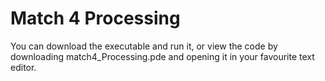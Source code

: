 # Match 4 Processing
You can download the executable and run it, or view the code by downloading match4_Processing.pde and opening it in your favourite text editor.